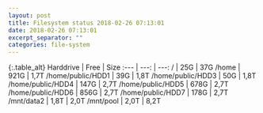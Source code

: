 ```yaml
---
layout: post
title: Filesystem status 2018-02-26 07:13:01
date: 2018-02-26 07:13:01
excerpt_separator: ""
categories: file-system
---
```

{:.table_alt}
Harddrive | Free | Size
:--- | ---: | ---:
/ | 25G | 37G
/home | 921G | 1,7T
/home/public/HDD1 | 39G | 1,8T
/home/public/HDD3 | 50G | 1,8T
/home/public/HDD4 | 147G | 2,7T
/home/public/HDD5 | 678G | 2,7T
/home/public/HDD6 | 856G | 2,7T
/home/public/HDD7 | 178G | 2,7T
/mnt/data2 | 1,8T | 2,0T
/mnt/pool | 2,0T | 8,2T
